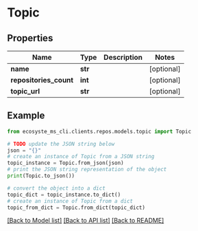 # Topic


## Properties

Name | Type | Description | Notes
------------ | ------------- | ------------- | -------------
**name** | **str** |  | [optional] 
**repositories_count** | **int** |  | [optional] 
**topic_url** | **str** |  | [optional] 

## Example

```python
from ecosyste_ms_cli.clients.repos.models.topic import Topic

# TODO update the JSON string below
json = "{}"
# create an instance of Topic from a JSON string
topic_instance = Topic.from_json(json)
# print the JSON string representation of the object
print(Topic.to_json())

# convert the object into a dict
topic_dict = topic_instance.to_dict()
# create an instance of Topic from a dict
topic_from_dict = Topic.from_dict(topic_dict)
```
[[Back to Model list]](../README.md#documentation-for-models) [[Back to API list]](../README.md#documentation-for-api-endpoints) [[Back to README]](../README.md)


